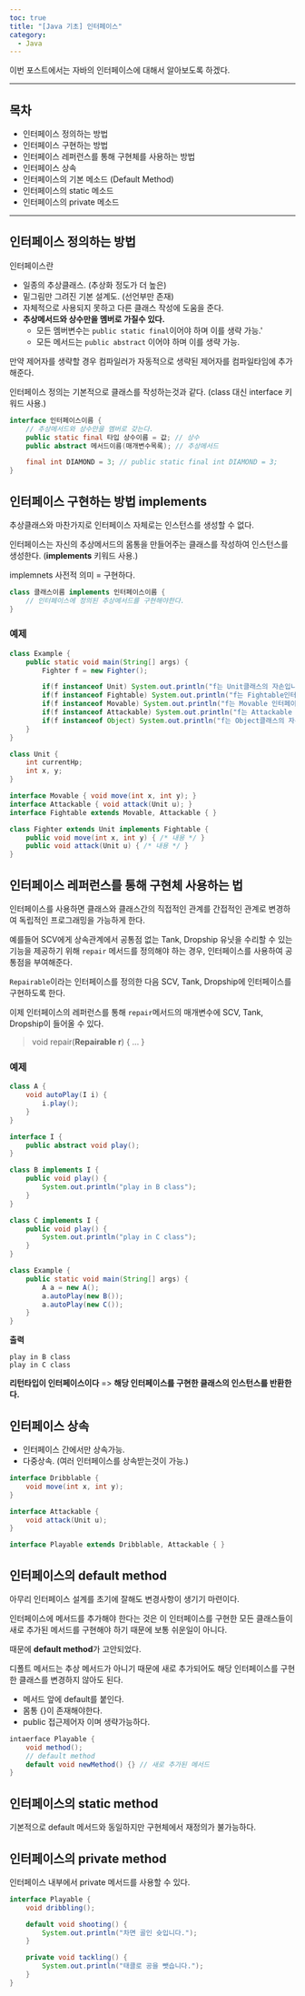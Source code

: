 ```yaml
---
toc: true
title: "[Java 기초] 인터페이스"
category:
  - Java
---
```


이번 포스트에서는 자바의 인터페이스에 대해서 알아보도록 하겠다.

---

## 목차

- 인터페이스 정의하는 방법
- 인터페이스 구현하는 방법
- 인터페이스 레퍼런스를 통해 구현체를 사용하는 방법
- 인터페이스 상속
- 인터페이스의 기본 메소드 $($Default Method)
- 인터페이스의 static 메소드
- 인터페이스의 private 메소드

---

## 인터페이스 정의하는 방법
인터페이스란

- 일종의 추상클래스. $($추상화 정도가 더 높은)
- 밑그림만 그려진 기본 설계도. $($선언부만 존재)
- 자체적으로 사용되지 못하고 다른 클래스 작성에 도움을 준다.
- **추상메서드와 상수만을 멤버로 가질수 있다.**
    - 모든 멤버변수는 `public static final`이어야 하며 이를 생략 가능.'
    - 모든 메서드는 `public abstract` 이어야 하며 이를 생략 가능.

만약 제어자를 생략할 경우 컴파일러가 자동적으로 생략된 제어자를 컴파일타임에 추가해준다.

인터페이스 정의는 기본적으로 클래스를 작성하는것과 같다. $($class 대신 interface 키워드 사용.)

```java
interface 인터페이스이름 {
    // 추상메서드와 상수만을 멤버로 갖는다.
    public static final 타입 상수이름 = 값; // 상수
    public abstract 메서드이름(매개변수목록); // 추상메서드

    final int DIAMOND = 3; // public static final int DIAMOND = 3;
}
```

## 인터페이스 구현하는 방법 implements
추상클래스와 마찬가지로 인터페이스 자체로는 인스턴스를 생성할 수 없다.

인터페이스는 자신의 추상메서드의 몸통을 만들어주는 클래스를 작성하여 인스턴스를 생성한다. $($**implements** 키워드 사용.)

implemnets 사전적 의미 = 구현하다.

```java
class 클래스이름 implements 인터페이스이름 {
    // 인터페이스에 정의된 추상메서드를 구현해야한다.
}
```

### 예제

```java
class Example {
    public static void main(String[] args) {
        Fighter f = new Fighter();

        if(f instanceof Unit) System.out.println("f는 Unit클래스의 자손입니다.");
        if(f instanceof Fightable) System.out.println("f는 Fightable인터페이스를 구현했습니다.");
        if(f instanceof Movable) System.out.println("f는 Movable 인터페이스를 구현했습니다.");
        if(f instanceof Attackable) System.out.println("f는 Attackable 인터페이스를 구현했습니다.");
        if(f instanceof Object) System.out.println("f는 Object클래스의 자손입니다.");
    }
}

class Unit {
    int currentHp;
    int x, y;
}

interface Movable { void move(int x, int y); }
interface Attackable { void attack(Unit u); }
interface Fightable extends Movable, Attackable { }

class Fighter extends Unit implements Fightable {
    public void move(int x, int y) { /* 내용 */ }
    public void attack(Unit u) { /* 내용 */ }
}
```

## 인터페이스 레퍼런스를 통해 구현체 사용하는 법
인터페이스를 사용하면 클래스와 클래스간의 직접적인 관계를 간접적인 관계로 변경하여 독립적인 프로그래밍을 가능하게 한다.

예를들어 SCV에게 상속관계에서 공통점 없는 Tank, Dropship 유닛을 수리할 수 있는 기능을 제공하기 위해 `repair` 메서드를 정의해야 하는 경우, 인터페이스를 사용하여 공통점을 부여해준다.

`Repairable`이라는 인터페이스를 정의한 다음 SCV, Tank, Dropship에 인터페이스를 구현하도록 한다. 

이제 인터페이스의 레퍼런스를 통해 `repair`메서드의 매개변수에 SCV, Tank, Dropship이 들어올 수 있다.

> void repair(**Repairable r**) { ... }

### 예제

```java
class A {
    void autoPlay(I i) {
        i.play();
    }
}

interface I {
    public abstract void play();
}

class B implements I {
    public void play() {
        System.out.println("play in B class");
    }
}

class C implements I {
    public void play() {
        System.out.println("play in C class");
    }
}

class Example {
    public static void main(String[] args) {
        A a = new A();
        a.autoPlay(new B());
        a.autoPlay(new C());
    }
}
```

**출력**
```
play in B class
play in C class
```

**리턴타입이 인터페이스이다** => **해당 인터페이스를 구현한 클래스의 인스턴스를 반환한다.**

## 인터페이스 상속

- 인터페이스 간에서만 상속가능.
- 다중상속. $($여러 인터페이스를 상속받는것이 가능.)

```java
interface Dribblable {
    void move(int x, int y);
}

interface Attackable {
    void attack(Unit u);
}

interface Playable extends Dribblable, Attackable { }
```

## 인터페이스의 default method
아무리 인터페이스 설계를 초기에 잘해도 변경사항이 생기기 마련이다.

인터페이스에 메서드를 추가해야 한다는 것은 이 인터페이스를 구현한 모든 클래스들이 새로 추가된 메서드를 구현해야 하기 때문에 보통 쉬운일이 아니다.

때문에 **default method**가 고안되었다.

디폴트 메서드는 추상 메서드가 아니기 때문에 새로 추가되어도 해당 인터페이스를 구현한 클래스를 변경하지 않아도 된다.

- 메서드 앞에 default를 붙인다.
- 몸통 {}이 존재해야한다.
- public 접근제어자 이며 생략가능하다.

```java
intaerface Playable {
    void method();
    // default method
    default void newMethod() {} // 새로 추가된 메서드
}
```

## 인터페이스의 static method
기본적으로 default 메서드와 동일하지만 구현체에서 재정의가 불가능하다.

## 인터페이스의 private method
인터페이스 내부에서 private 메서드를 사용할 수 있다.

```java
interface Playable {
    void dribbling();

    default void shooting() { 
        System.out.println("차면 골인 슛입니다.");
    }

    private void tackling() {
        System.out.println("태클로 공을 뺏습니다.");
    }
} 
```
